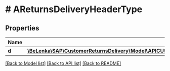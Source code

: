 # # AReturnsDeliveryHeaderType

## Properties

Name | Type | Description | Notes
------------ | ------------- | ------------- | -------------
**d** | [**\BeLenka\SAP\CustomerReturnsDelivery\Model\APICUSTOMERRETURNSDELIVERYSRVAReturnsDeliveryHeaderType**](APICUSTOMERRETURNSDELIVERYSRVAReturnsDeliveryHeaderType.md) |  | [optional]

[[Back to Model list]](../../README.md#models) [[Back to API list]](../../README.md#endpoints) [[Back to README]](../../README.md)
